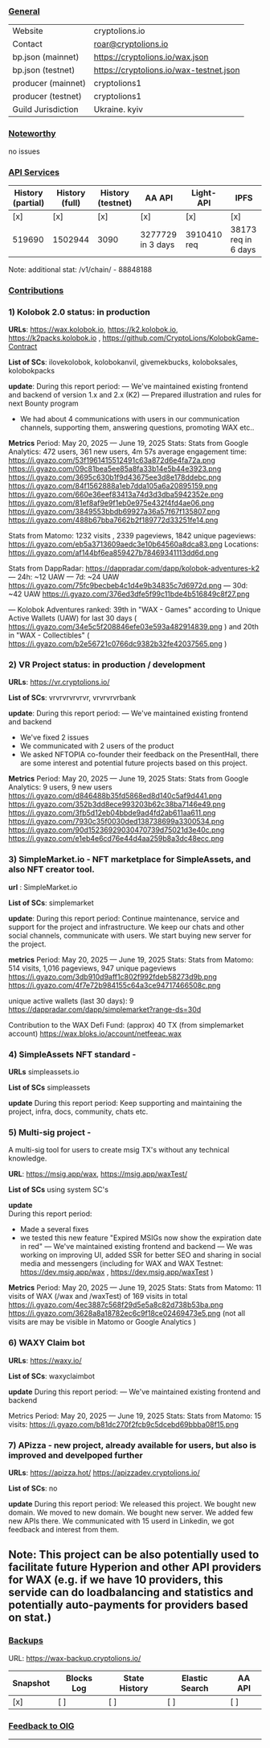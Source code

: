 ### <ins>General</ins>

|  |  |
| --- | --- |
| Website |  cryptolions.io|
| Contact | roar@cryptolions.io |
| bp.json (mainnet) | https://cryptolions.io/wax.json|
| bp.json (testnet) | https://cryptolions.io/wax-testnet.json |
| producer (mainnet) | cryptolions1 |
| producer (testnet) | cryptolions1  |
| Guild Jurisdiction | Ukraine. kyiv |

### <ins>Noteworthy</ins>

no issues 



### <ins>API Services</ins>

| History (partial) | History (full) | History (testnet) | AA API | Light-API  | IPFS |
|--------|--------|--------|--------|--------|--------|
| [x]  | [x] | [x] | [x] | [x] | [x] |  [x] |
| 519690 | 1502944 | 3090 | 3277729 in 3 days | 3910410 req |  38173 req in 6 days |

Note: additional stat: 
/v1/chain/   - 88848188

### <ins>Contributions</ins>


### 1) Kolobok 2.0 status: in production

**URLs**: https://wax.kolobok.io, https://k2.kolobok.io, https://k2packs.kolobok.io ,  https://github.com/CryptoLions/KolobokGame-Contract 

**List of SCs**: ilovekolobok, kolobokanvil, givemekbucks, koloboksales, kolobokpacks

**update**:
During this report period:
— We've maintained existing frontend and backend of version 1.x and 2.x (K2)
— Prepared illustration and rules for next Bounty program
- We had about 4 communications with users in our communication channels, supporting them, answering questions, promoting WAX etc..

**Metrics**
Period: May 20, 2025 — June 19, 2025
Stats:
Stats from Google Analytics:
472 users, 361 new users, 4m 57s average engagement time:
https://i.gyazo.com/53f1961415512491c63a872d6e4fa72a.png 
https://i.gyazo.com/09c81bea5ee85a8fa33b14e5b44e3923.png
https://i.gyazo.com/3695c630b1f9d43675ee3d8e178ddebc.png
https://i.gyazo.com/84f1562888a1eb7dda105a6a20895159.png
https://i.gyazo.com/660e36eef83413a74d3d3dba5942352e.png
https://i.gyazo.com/81ef8af9e9f1eb0e975e432f4fd4ae06.png
https://i.gyazo.com/3849553bbdb69927a36a57f67f135807.png 
https://i.gyazo.com/488b67bba7662b2f189772d33251fe14.png

Stats from Matomo:
1232 visits , 2339 pageviews, 1842 unique pageviews: https://i.gyazo.com/eb5a3713609aedc3e10b64560a8dca83.png 
Locations:
https://i.gyazo.com/af144bf6ea859427b78469341113dd6d.png 

Stats from DappRadar:
https://dappradar.com/dapp/kolobok-adventures-k2 
— 24h: ~12 UAW
— 7d: ~24 UAW
https://i.gyazo.com/75fc9becbeb4c1d4e9b34835c7d6972d.png 
— 30d: ~42 UAW
https://i.gyazo.com/376ed3dfe5f99c11bde4b516849c8f27.png 

— Kolobok Adventures ranked: 39th in "WAX - Games" according to Unique Active Wallets (UAW) for last 30 days ( https://i.gyazo.com/34e5c5f208846efe03e593a482914839.png ) and 20th in "WAX - Collectibles"
( https://i.gyazo.com/b2e56721c0766dc9382b32fe42037565.png ) 



### 2) VR Project status: in production / development

**URLs**: https://vr.cryptolions.io/ 

**List of SCs**: vrvrvrvrvrvr, vrvrvrvrbank

**update**: 
During this report period:
— We've maintained existing frontend and backend
- We've fixed 2 issues
- We communicated with 2 users of the product
- We asked NFTOPIA co-founder their feedback on the PresentHall, there are some interest and potential future projects based on this project.

**Metrics**
Period: May 20, 2025 — June 19, 2025
Stats:
Stats from Google Analytics:
9 users, 9 new users
https://i.gyazo.com/d846488b35fd5868ed8d140c5af9d441.png 
https://i.gyazo.com/352b3dd8ece993203b62c38ba7146e49.png
https://i.gyazo.com/3fb5d12eb04bbde9ad4fd2ab611aa611.png
https://i.gyazo.com/7930c35f0030ded138738699a3300534.png
https://i.gyazo.com/90d15236929030470739d75021d3e40c.png 
https://i.gyazo.com/e1eb4e6cd76e44d4aa259b8a3dc48ecc.png



### 3) SimpleMarket.io - NFT marketplace for SimpleAssets, and also NFT creator tool.

**url**  :  SimpleMarket.io 

**List of SCs**:  simplemarket
 

**update**: 
During this report period:
Continue maintenance, service and support for the project and infrastructure. 
We keep our chats and other social channels, communicate with users. 
We start buying new server for the project.

**metrics**
Period: May 20, 2025 — June 19, 2025
Stats:
Stats from Matomo:
514 visits, 1,016 pageviews, 947 unique pageviews 
https://i.gyazo.com/3db910d9aff1c802f992fdeb58273d9b.png 
https://i.gyazo.com/4f7e72b984155c64a3ce94717466508c.png 

unique active wallets (last 30 days):  9     https://dappradar.com/dapp/simplemarket?range-ds=30d

Contribution to the WAX Defi Fund: (approx) 40 TX  (from simplemarket account) https://wax.bloks.io/account/netfeeac.wax



### 4) SimpleAssets NFT standard  - 

**URLs** simpleassets.io

**List of SCs**  simpleassets

**update** 
During this report period:
Keep supporting and maintaining the project, infra, docs, community, chats etc.



### 5) Multi-sig project - 
A multi-sig tool for users to create msig TX's without any technical knowledge. 

**URL**:   https://msig.app/wax, https://msig.app/waxTest/

**List of SCs**   using system SC's

**update**  
During this report period:
- Made a several fixes
- we tested this new feature "Expired MSIGs now show the expiration date in red"
— We've maintained existing frontend and backend 
— We was working on improving UI, added SSR for better SEO and sharing in social media and messengers (including for WAX and WAX Testnet: https://dev.msig.app/wax , https://dev.msig.app/waxTest )

**Metrics**
Period: May 20, 2025 — June 19, 2025
Stats:
Stats from Matomo:
11 visits of WAX (/wax  and /waxTest) of 169 visits in total
https://i.gyazo.com/4ec3887c568f29d5e5a8c82d738b53ba.png 
https://i.gyazo.com/3628a8a18782ec6c9f18ce02469473e5.png 
(not all visits are may be visible in Matomo or Google Analytics )



### 6) WAXY Claim bot
**URLs**: https://waxy.io/

**List of SCs**: waxyclaimbot

**update**
During this report period:
— We've maintained existing frontend and backend 

Metrics
Period: May 20, 2025 — June 19, 2025
Stats:
Stats from Matomo:
15 visits:
https://i.gyazo.com/b81dc270f2fcb9c5dcebd69bbba08f15.png 



### 7) APizza - new project, already available for users, but also is improved and develpoped further
**URLs**: https://apizza.hot/ https://apizzadev.cryptolions.io/

**List of SCs**: no

**update**
During this report period:
We released this project.
We bought new domain. 
We moved to new domain.
We bought new server.
We added few new APIs there.
We communicated with 15 userd in Linkedin, we got feedback and interest from them.

Note: This project can be also potentially used to facilitate future Hyperion and other API providers for WAX (e.g. if we have 10 providers, this servide can do loadbalancing and statistics and potentially auto-payments for providers based on stat.)
---


### <ins>Backups </ins>

URL: https://wax-backup.cryptolions.io/

| Snapshot | Blocks Log | State History | Elastic Search | AA API |
|--------|--------|--------|--------|--------|
| [x] | [ ] | [ ] | [ ] | [ ] |



### <ins>Feedback to OIG</ins>


----
